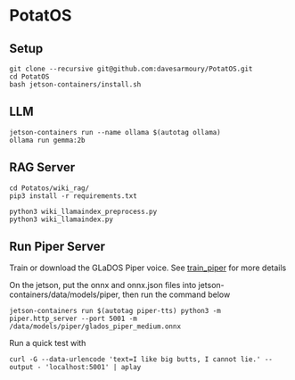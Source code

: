# PotatOS

## Setup

    git clone --recursive git@github.com:davesarmoury/PotatOS.git
    cd PotatOS
    bash jetson-containers/install.sh

## LLM

    jetson-containers run --name ollama $(autotag ollama)
    ollama run gemma:2b

## RAG Server

    cd Potatos/wiki_rag/
    pip3 install -r requirements.txt

    python3 wiki_llamaindex_preprocess.py
    python3 wiki_llamaindex.py

## Run Piper Server

Train or download the GLaDOS Piper voice.  See [train_piper](train_piper) for more details

On the jetson, put the onnx and onnx.json files into jetson-containers/data/models/piper, then run the command below

    jetson-containers run $(autotag piper-tts) python3 -m piper.http_server --port 5001 -m /data/models/piper/glados_piper_medium.onnx

Run a quick test with

    curl -G --data-urlencode 'text=I like big butts, I cannot lie.' --output - 'localhost:5001' | aplay
